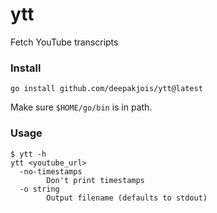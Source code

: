 # ytt
Fetch YouTube transcripts

### Install

```
go install github.com/deepakjois/ytt@latest
```

Make sure `$HOME/go/bin` is in path.

### Usage

```
$ ytt -h
ytt <youtube_url>
  -no-timestamps
        Don't print timestamps
  -o string
        Output filename (defaults to stdout)
```
